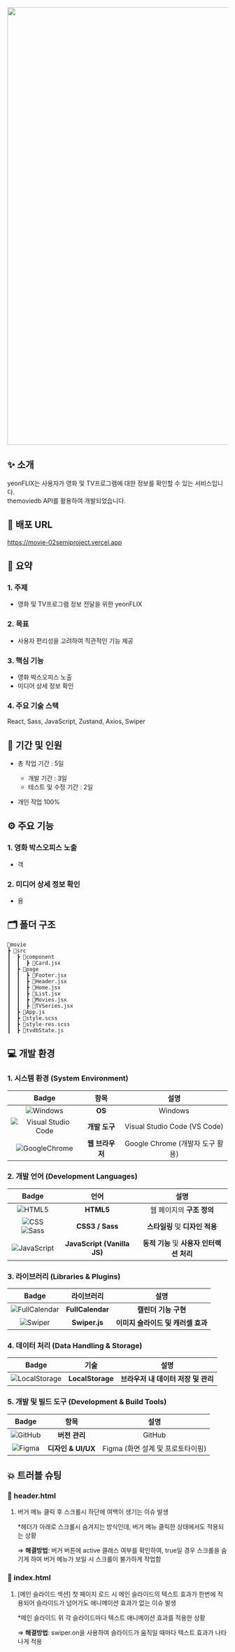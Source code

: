 <img src="https://github.com/user-attachments/assets/9ea6650a-182a-4442-b35c-a3f1fb3be19f" width="1000px"/>


## ✨ 소개
yeonFLIX는 사용자가 영화 및 TV프로그램에 대한 정보를 확인할 수 있는 서비스입니다.<br>
themoviedb API를 활용하여 개발되었습니다.

## 🔗 배포 URL
https://movie-02semiproject.vercel.app

## 📑 요약

### 1. 주제

* 영화 및 TV프로그램 정보 전달을 위한 yeonFLIX

### 2. 목표

* 사용자 편리성을 고려하여 직관적인 기능 제공 

### 3. 핵심 기능

* 영화 박스오피스 노출
* 미디어 상세 정보 확인

### 4. 주요 기술 스택

React, Sass, JavaScript, Zustand, Axios, Swiper


## 📆 기간 및 인원

  * 총 작업 기간 : 5일
    * 개발 기간 : 3일
    * 테스트 및 수정 기간 : 2일
   
  * 개인 작업 100%


## ⚙️ 주요 기능

### 1. 영화 박스오피스 노출
* 객

### 2. 미디어 상세 정보 확인
* 용


## 🗂️ 폴더 구조

```
📂movie
┣ 📂src
┃  ┣ 📂component
┃  ┃  ┣ 📜Card.jsx
┃  ┣ 📂page
┃  ┃  ┣ 📜Footer.jsx
┃  ┃  ┣ 📜Header.jsx
┃  ┃  ┣ 📜Home.jsx
┃  ┃  ┣ 📜List.jsx
┃  ┃  ┣ 📜Movies.jsx
┃  ┃  ┣ 📜TVSeries.jsx
┃  ┣ 📜App.js
┃  ┣ 📜style.scss
┃  ┣ 📜style-res.scss
┃  ┣ 📜tvdbState.js
```


## 💻 개발 환경

### 1. 시스템 환경 (System Environment)

| Badge | 항목 | 설명 |
| :---:| :---: | :---: |
|![Windows](https://img.shields.io/badge/Windows-0078D6?style=flat-square&logo=windows&logoColor=white)| **OS** | Windows |
|![Visual Studio Code](https://img.shields.io/badge/Visual%20Studio%20Code-0078d7.svg?style=flat-square&logo=visual-studio-code&logoColor=white)| **개발 도구** | Visual Studio Code (VS Code) |
|![GoogleChrome](https://img.shields.io/badge/GoogleChrome-000000?style=flat-square&logo=GoogleChrome&logoColor=white)| **웹 브라우저** | Google Chrome (개발자 도구 활용) |

### 2. 개발 언어 (Development Languages)

| Badge | 언어 | 설명 |
| :---:| :---: | :---: |
|![HTML5](https://img.shields.io/badge/HTML5-E34F26?style=flat-square&logo=HTML5&logoColor=white)| **HTML5** | 웹 페이지의 **구조 정의** |
|![CSS](https://img.shields.io/badge/CSS-663399?style=flat-square&logo=CSS&logoColor=white) ![Sass](https://img.shields.io/badge/Sass-CC6699?style=flat-square&logo=Sass&logoColor=white)| **CSS3 / Sass** | **스타일링** 및 **디자인 적용** |
|![JavaScript](https://img.shields.io/badge/JavaScript-%23323330.svg?style=flat-square&logo=JavaScript&logoColor=%23F7DF1E)| **JavaScript (Vanilla JS)** | **동적 기능** 및 **사용자 인터랙션 처리** | 

### 3. 라이브러리 (Libraries & Plugins)

| Badge | 라이브러리 | 설명 |
| :---:| :---: | :---: |
|![FullCalendar](https://img.shields.io/badge/FullCalendar-ffb500?style=flat-square&logo=FullCalendar&logoColor=white)| **FullCalendar** | **캘린더 기능 구현** |
|![Swiper](https://img.shields.io/badge/Swiper-6332F6?style=flat-square&logo=Swiper&logoColor=white)| **Swiper.js** | **이미지 슬라이드 및 캐러셀 효과** |

### 4. 데이터 처리 (Data Handling & Storage)

| Badge | 기술 | 설명 |
| :---:| :---: | :---: |
|![LocalStorage](https://img.shields.io/badge/LocalStorage-006866?style=flat-square&logo=LocalStorage&logoColor=white)| **LocalStorage** | **브라우저 내 데이터 저장 및 관리** |

### 5. 개발 및 빌드 도구 (Development & Build Tools)

| Badge | 항목 | 설명 |
| :---:| :---: | :---: |
|![GitHub](https://img.shields.io/badge/GitHub-181717?style=flat-square&logo=GitHub&logoColor=white)| **버전 관리** | GitHub |
|![Figma](https://img.shields.io/badge/Figma-F24E1E?style=flat-square&logo=Figma&logoColor=white) | **디자인 & UI/UX** | Figma (화면 설계 및 프로토타이핑) |

## 💥 트러블 슈팅

### 📌 header.html

 1. 버거 메뉴 클릭 후 스크롤시 하단에 여백이 생기는 이슈 발생

    *헤더가 아래로 스크롤시 숨겨지는 방식인데, 버거 메뉴 클릭한 상태에서도 적용되는 상황
    
    ⇒ **해결방법**: 버거 버튼에 active 클래스 여부를 확인하여, true일 경우 스크롤을 숨기게 하여 버거 메뉴가 보일 시 스크롤이 불가하게 작업함

### 📌 index.html

 1. [메인 슬라이드 섹션] 첫 페이지 로드 시 메인 슬라이드의 텍스트 효과가 한번에 적용되어 슬라이드가 넘어가도 애니메이션 효과가 없는 이슈 발생
  
    *메인 슬라이드 위 각 슬라이드마다 텍스트 애니메이션 효과를 적용한 상황
       
    ⇒ **해결방법**: swiper.on을 사용하여 슬라이드가 움직일 때마다 텍스트 효과가 나타나게 적용
<br>
